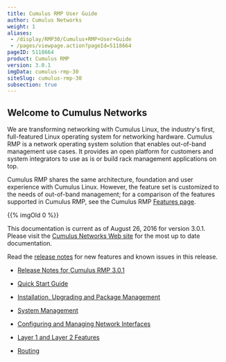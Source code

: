 ```yaml
---
title: Cumulus RMP User Guide
author: Cumulus Networks
weight: 1
aliases:
 - /display/RMP30/Cumulus+RMP+User+Guide
 - /pages/viewpage.action?pageId=5118664
pageID: 5118664
product: Cumulus RMP
version: 3.0.1
imgData: cumulus-rmp-30
siteSlug: cumulus-rmp-30
subsection: true
---
```

## <span>Welcome to Cumulus Networks</span>

We are transforming networking with Cumulus Linux, the industry's first,
full-featured Linux operating system for networking hardware. Cumulus
RMP is a network operating system solution that enables out-of-band
management use cases. It provides an open platform for customers and
system integrators to use as is or build rack management applications on
top.

Cumulus RMP shares the same architecture, foundation and user experience
with Cumulus Linux. However, the feature set is customized to the needs
of out-of-band management; for a comparison of the features supported in
Cumulus RMP, see the Cumulus RMP [Features
page](https://cumulusnetworks.com/cumulus-rmp/features/).

{{% imgOld 0 %}}

This documentation is current as of August 26, 2016 for version 3.0.1.
Please visit the [Cumulus Networks Web
site](http://docs.cumulusnetworks.com) for the most up to date
documentation.

Read the <span style="color: #007937;"> [release
notes](https://support.cumulusnetworks.com/hc/en-us/articles/220232128)
</span> for new features and known issues in this release.

  - [Release Notes for Cumulus
    RMP 3.0.1](https://support.cumulusnetworks.com/hc/en-us/articles/222871348-Cumulus-RMP-3-0-1-Release-Notes)

  - [Quick Start Guide](/version/cumulus-rmp-30/Quick-Start-Guide)

  - [Installation, Upgrading and Package
    Management](/version/cumulus-rmp-30/System-Management/Installation-Upgrading-and-Package-Management/)

  - [System Management](/version/cumulus-rmp-30/System-Management/)

  - [Configuring and Managing Network
    Interfaces](/version/cumulus-rmp-30/Configuring-and-Managing-Network-Interfaces/)

  - [Layer 1 and Layer 2
    Features](/version/cumulus-rmp-30/Layer-1-and-Layer-2-Features/)

  - [Routing](/version/cumulus-rmp-30/Routing/)

<article id="html-search-results" class="ht-content" style="display: none;">

</article>

<footer id="ht-footer">

</footer>
